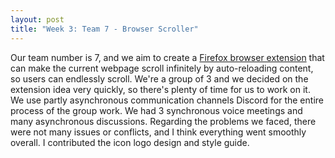 ```yaml
---
layout: post
title: "Week 3: Team 7 - Browser Scroller"
---
```


Our team number is 7, and we aim to create a [Firefox browser extension](https://github.com/ossd-s25/Browser-Scroller.git) that can make the current webpage scroll infinitely by auto-reloading content, so users can endlessly scroll.
We're a group of 3 and we decided on the extension idea very quickly, so there's plenty of time for us to work on it. We use partly asynchronous communication channels Discord for the entire process of the group work. We had 3 synchronous voice meetings and many asynchronous discussions.
Regarding the problems we faced, there were not many issues or conflicts, and I think everything went smoothly overall. I contributed the icon logo design and style guide.
